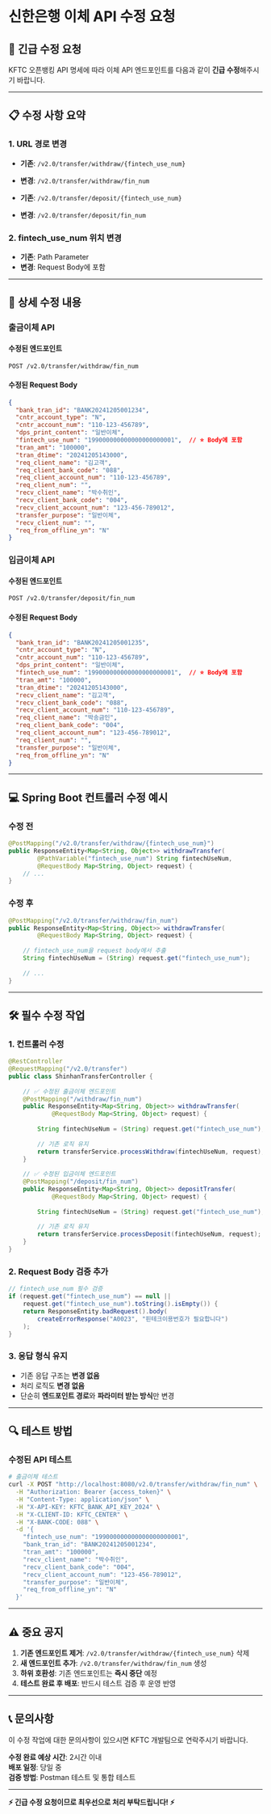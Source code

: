 # 신한은행 이체 API 수정 요청

## 🚨 긴급 수정 요청

KFTC 오픈뱅킹 API 명세에 따라 이체 API 엔드포인트를 다음과 같이 **긴급 수정**해주시기 바랍니다.

---

## 📋 수정 사항 요약

### 1. URL 경로 변경
- **기존**: `/v2.0/transfer/withdraw/{fintech_use_num}`
- **변경**: `/v2.0/transfer/withdraw/fin_num`

- **기존**: `/v2.0/transfer/deposit/{fintech_use_num}`  
- **변경**: `/v2.0/transfer/deposit/fin_num`

### 2. fintech_use_num 위치 변경
- **기존**: Path Parameter
- **변경**: Request Body에 포함

---

## 🔧 상세 수정 내용

### 출금이체 API

#### 수정된 엔드포인트
```
POST /v2.0/transfer/withdraw/fin_num
```

#### 수정된 Request Body
```json
{
  "bank_tran_id": "BANK20241205001234",
  "cntr_account_type": "N",
  "cntr_account_num": "110-123-456789",
  "dps_print_content": "일반이체",
  "fintech_use_num": "199000000000000000000001",  // ⭐ Body에 포함
  "tran_amt": "100000",
  "tran_dtime": "20241205143000",
  "req_client_name": "김고객",
  "req_client_bank_code": "088",
  "req_client_account_num": "110-123-456789",
  "req_client_num": "",
  "recv_client_name": "박수취인",
  "recv_client_bank_code": "004",
  "recv_client_account_num": "123-456-789012",
  "transfer_purpose": "일반이체",
  "recv_client_num": "",
  "req_from_offline_yn": "N"
}
```

### 입금이체 API

#### 수정된 엔드포인트
```
POST /v2.0/transfer/deposit/fin_num
```

#### 수정된 Request Body
```json
{
  "bank_tran_id": "BANK20241205001235",
  "cntr_account_type": "N",
  "cntr_account_num": "110-123-456789",
  "dps_print_content": "일반이체",
  "fintech_use_num": "199000000000000000000001",  // ⭐ Body에 포함
  "tran_amt": "100000",
  "tran_dtime": "20241205143000",
  "recv_client_name": "김고객",
  "recv_client_bank_code": "088",
  "recv_client_account_num": "110-123-456789",
  "req_client_name": "박송금인",
  "req_client_bank_code": "004",
  "req_client_account_num": "123-456-789012",
  "req_client_num": "",
  "transfer_purpose": "일반이체",
  "req_from_offline_yn": "N"
}
```

---

## 💻 Spring Boot 컨트롤러 수정 예시

### 수정 전
```java
@PostMapping("/v2.0/transfer/withdraw/{fintech_use_num}")
public ResponseEntity<Map<String, Object>> withdrawTransfer(
        @PathVariable("fintech_use_num") String fintechUseNum,
        @RequestBody Map<String, Object> request) {
    // ...
}
```

### 수정 후
```java
@PostMapping("/v2.0/transfer/withdraw/fin_num")
public ResponseEntity<Map<String, Object>> withdrawTransfer(
        @RequestBody Map<String, Object> request) {
    
    // fintech_use_num을 request body에서 추출
    String fintechUseNum = (String) request.get("fintech_use_num");
    
    // ...
}
```

---

## 🛠️ 필수 수정 작업

### 1. 컨트롤러 수정
```java
@RestController
@RequestMapping("/v2.0/transfer")
public class ShinhanTransferController {
    
    // ✅ 수정된 출금이체 엔드포인트
    @PostMapping("/withdraw/fin_num")
    public ResponseEntity<Map<String, Object>> withdrawTransfer(
            @RequestBody Map<String, Object> request) {
        
        String fintechUseNum = (String) request.get("fintech_use_num");
        
        // 기존 로직 유지
        return transferService.processWithdraw(fintechUseNum, request);
    }
    
    // ✅ 수정된 입금이체 엔드포인트
    @PostMapping("/deposit/fin_num")
    public ResponseEntity<Map<String, Object>> depositTransfer(
            @RequestBody Map<String, Object> request) {
        
        String fintechUseNum = (String) request.get("fintech_use_num");
        
        // 기존 로직 유지
        return transferService.processDeposit(fintechUseNum, request);
    }
}
```

### 2. Request Body 검증 추가
```java
// fintech_use_num 필수 검증
if (request.get("fintech_use_num") == null || 
    request.get("fintech_use_num").toString().isEmpty()) {
    return ResponseEntity.badRequest().body(
        createErrorResponse("A0023", "핀테크이용번호가 필요합니다")
    );
}
```

### 3. 응답 형식 유지
- 기존 응답 구조는 **변경 없음**
- 처리 로직도 **변경 없음**
- 단순히 **엔드포인트 경로**와 **파라미터 받는 방식**만 변경

---

## 🔍 테스트 방법

### 수정된 API 테스트
```bash
# 출금이체 테스트
curl -X POST "http://localhost:8080/v2.0/transfer/withdraw/fin_num" \
  -H "Authorization: Bearer {access_token}" \
  -H "Content-Type: application/json" \
  -H "X-API-KEY: KFTC_BANK_API_KEY_2024" \
  -H "X-CLIENT-ID: KFTC_CENTER" \
  -H "X-BANK-CODE: 088" \
  -d '{
    "fintech_use_num": "199000000000000000000001",
    "bank_tran_id": "BANK20241205001234",
    "tran_amt": "100000",
    "recv_client_name": "박수취인",
    "recv_client_bank_code": "004",
    "recv_client_account_num": "123-456-789012",
    "transfer_purpose": "일반이체",
    "req_from_offline_yn": "N"
  }'
```

---

## ⚠️ 중요 공지

1. **기존 엔드포인트 제거**: `/v2.0/transfer/withdraw/{fintech_use_num}` 삭제
2. **새 엔드포인트 추가**: `/v2.0/transfer/withdraw/fin_num` 생성
3. **하위 호환성**: 기존 엔드포인트는 **즉시 중단** 예정
4. **테스트 완료 후 배포**: 반드시 테스트 검증 후 운영 반영

---

## 📞 문의사항

이 수정 작업에 대한 문의사항이 있으시면 KFTC 개발팀으로 연락주시기 바랍니다.

**수정 완료 예상 시간**: 2시간 이내  
**배포 일정**: 당일 중  
**검증 방법**: Postman 테스트 및 통합 테스트

---

**⚡ 긴급 수정 요청이므로 최우선으로 처리 부탁드립니다! ⚡** 